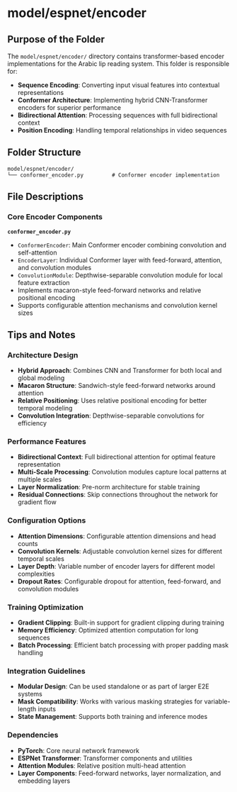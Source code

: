# model/espnet/encoder

## Purpose of the Folder

The `model/espnet/encoder/` directory contains transformer-based encoder implementations for the Arabic lip reading system. This folder is responsible for:

- **Sequence Encoding**: Converting input visual features into contextual representations
- **Conformer Architecture**: Implementing hybrid CNN-Transformer encoders for superior performance
- **Bidirectional Attention**: Processing sequences with full bidirectional context
- **Position Encoding**: Handling temporal relationships in video sequences

## Folder Structure

```
model/espnet/encoder/
└── conformer_encoder.py         # Conformer encoder implementation
```

## File Descriptions

### Core Encoder Components

**`conformer_encoder.py`**

- `ConformerEncoder`: Main Conformer encoder combining convolution and self-attention
- `EncoderLayer`: Individual Conformer layer with feed-forward, attention, and convolution modules
- `ConvolutionModule`: Depthwise-separable convolution module for local feature extraction
- Implements macaron-style feed-forward networks and relative positional encoding
- Supports configurable attention mechanisms and convolution kernel sizes

## Tips and Notes

### Architecture Design

- **Hybrid Approach**: Combines CNN and Transformer for both local and global modeling
- **Macaron Structure**: Sandwich-style feed-forward networks around attention
- **Relative Positioning**: Uses relative positional encoding for better temporal modeling
- **Convolution Integration**: Depthwise-separable convolutions for efficiency

### Performance Features

- **Bidirectional Context**: Full bidirectional attention for optimal feature representation
- **Multi-Scale Processing**: Convolution modules capture local patterns at multiple scales
- **Layer Normalization**: Pre-norm architecture for stable training
- **Residual Connections**: Skip connections throughout the network for gradient flow

### Configuration Options

- **Attention Dimensions**: Configurable attention dimensions and head counts
- **Convolution Kernels**: Adjustable convolution kernel sizes for different temporal scales
- **Layer Depth**: Variable number of encoder layers for different model complexities
- **Dropout Rates**: Configurable dropout for attention, feed-forward, and convolution modules

### Training Optimization

- **Gradient Clipping**: Built-in support for gradient clipping during training
- **Memory Efficiency**: Optimized attention computation for long sequences
- **Batch Processing**: Efficient batch processing with proper padding mask handling

### Integration Guidelines

- **Modular Design**: Can be used standalone or as part of larger E2E systems
- **Mask Compatibility**: Works with various masking strategies for variable-length inputs
- **State Management**: Supports both training and inference modes

### Dependencies

- **PyTorch**: Core neural network framework
- **ESPNet Transformer**: Transformer components and utilities
- **Attention Modules**: Relative position multi-head attention
- **Layer Components**: Feed-forward networks, layer normalization, and embedding layers
